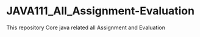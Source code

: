 # JAVA111_All_Assignment-Evaluation
This repository  Core java related all Assignment and Evaluation 

